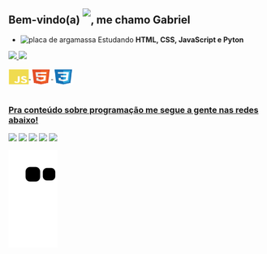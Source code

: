 ## Bem-vindo(a) <img src="https://raw.githubusercontent.com/kaueMarques/kaueMarques/master/hi.gif" height="30px" style="max-width: 100%; display: inline-block;" data-target="animated-image.originalImage">, me chamo Gabriel

 <ul dir="auto">
<li>
<p dir="auto"><g-emoji class="g-emoji" alias="mortar_board" fallback-src="https://github.githubassets.com/images/icons/emoji/unicode/1f393.png"><img class="emoji" alt="placa de argamassa" height="20" width="20" src="https://github.githubassets.com/images/icons/emoji/unicode/1f393.png"></g-emoji><font style="vertical-align: inherit;"><font style="vertical-align: inherit;">  Estudando </font></font><strong><font style="vertical-align: inherit;"><font style="vertical-align: inherit;">HTML, CSS, JavaScript e Pyton</font></font></strong></p>
</li>
</ul>

 <div>
   <a href="https://github.com/Gabriel-S-Fr">
   <img height="180em" src="https://github-readme-stats.vercel.app/api?username=Gabriel-S-Fr&show_icons=true&theme=tokyonight&include_all_commits=true&count_private=true"/>
   <img height="180em" src="https://github-readme-stats.vercel.app/api/top-langs/?username=Gabriel-S-Fr&layout=compact&langs_count=6&theme=tokyonight"/>

</div>
<div style="display: inline_block"><br>
  <img align="center" alt="Js" height="30" width="40" src="https://raw.githubusercontent.com/devicons/devicon/master/icons/javascript/javascript-plain.svg ">
  <img align="center" alt="HTML" height="30" width="40" src="https://raw.githubusercontent.com/devicons/devicon/master/icons/html5/html5-original.svg ">
  <img align="center" alt="CSS" height="30" width="40" src="https://raw.githubusercontent.com/devicons/devicon/master/icons/css3/css3-original.svg ">
</div>
 
 <br>
 
  ### Pra conteúdo sobre programação me segue a gente nas redes abaixo!
 
<div>
  <a href="https://twitter.com/GabrielSF251822" target=blank"><img src="https://img.shields.io/twitter/url?style=social&url=https%3A%2F%2Ftwitter.com%2FGabrielSF251822" target="_blank"></a>
  <a href="https://instagram.com/" target="_blank"><img src="https://img.shields.io/badge/-Instagram-%23E4405F?style=for-the- badge&logo=instagram&logoColor=white" target="_blank"></a>
 <a href="https://discord.gg/" target="_blank"><img src="https://img.shields.io/badge/Discord-7289DA?style=for-the-badge&logo= discord&logoColor=white" target="_blank"></a>
  <a href = "mailto:"><img src="https://img.shields.io/badge/-Gmail-%23333?style=for-the-badge&logo=gmail&logoColor=white" destino ="_blank"></a>
  <a href="https://www.linkedin.com/in/" target="_blank"><img src="https://img.shields.io/badge/-LinkedIn-%230077B5?style= for-the-badge&logo=linkedin&logoColor=white" target="_blank"></a>
 
  ![Animação de cobra](https://github.com/Gabriel-S-Fr/Gabriel-S-Fr/blob/output/github-contribution-grid-snake.svg)

</div>
